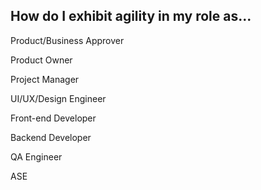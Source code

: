 ##  How do I exhibit agility in my role as...

<p class="fragment">Product/Business Approver</p>
<p class="fragment">Product Owner</p>
<p class="fragment">Project Manager</p>
<p class="fragment">UI/UX/Design Engineer</p>
<p class="fragment">Front-end Developer</p>
<p class="fragment">Backend Developer</p>
<p class="fragment">QA Engineer</p>
<p class="fragment">ASE</p>
